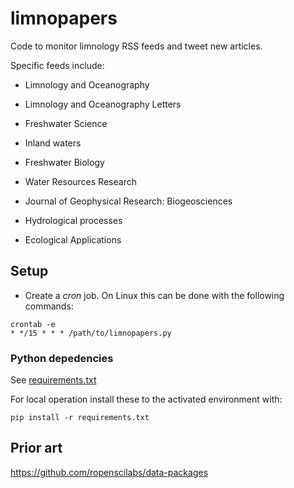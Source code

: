 # limnopapers

Code to monitor limnology RSS feeds and tweet new articles.

Specific feeds include:

* Limnology and Oceanography

* Limnology and Oceanography Letters

* Freshwater Science

* Inland waters

* Freshwater Biology

* Water Resources Research

* Journal of Geophysical Research: Biogeosciences

* Hydrological processes

* Ecological Applications

## Setup

* Create a _cron_ job. On Linux this can be done with the following commands:

```
crontab -e 
* */15 * * * /path/to/limnopapers.py
```

### Python depedencies

See [requirements.txt](requirements.txt)

For local operation install these to the activated environment with:

`pip install -r requirements.txt`

## Prior art

https://github.com/ropenscilabs/data-packages
